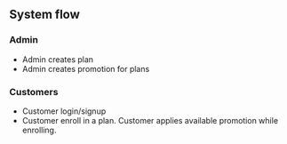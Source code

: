 ## System flow
### Admin
- Admin creates plan
- Admin creates promotion for plans

### Customers
- Customer login/signup
- Customer enroll in a plan. Customer applies available promotion while enrolling. 
